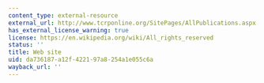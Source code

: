 ```yaml
---
content_type: external-resource
external_url: http://www.tcrponline.org/SitePages/AllPublications.aspx
has_external_license_warning: true
license: https://en.wikipedia.org/wiki/All_rights_reserved
status: ''
title: Web site
uid: da736187-a12f-4221-97a8-254a1e055c6a
wayback_url: ''
---
```

